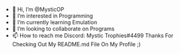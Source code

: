 - 👋 Hi, I’m @MysticOP
- 👀 I’m interested in Programming
- 🌱 I’m currently learning Emulation
- 💞️ I’m looking to collaborate on Programs
- 📫 How to reach me Discord: Mystic Trophies#4499
Thanks For Checking Out My README.md File On My Profile ;)

<!---
MysticOP/MysticOP is a ✨ special ✨ repository because its `README.md` (this file) appears on your GitHub profile.
You can click the Preview link to take a look at your changes.
--->
